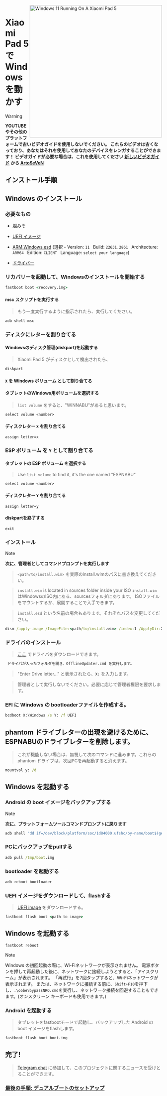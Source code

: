 <img align="right" src="https://raw.githubusercontent.com/erdilS/Port-Windows-11-Xiaomi-Pad-5/main/nabu.png" width="425" alt="Windows 11 Running On A Xiaomi Pad 5">


# Xiaomi Pad 5 で Windows を動かす
> [!WARNING]
> **YOUTUBEやその他のプラットフォームで古いビデオガイドを使用しないでください。 これらのビデオは古くなっており、あなたはそれを使用してあなたのデバイスをレンガすることができます！ ビデオガイドが必要な場合は、これを使用してください [新しいビデオガイド](https://www.youtube.com/watch?v=rGPbdFq7gKs) から [ArtoSeVeN](https://www.youtube.com/channel/UCYjwfxlYlJ7Nnzv01oszQvA)**

## インストール手順

## Windows のインストール

### 必要なもの
- 脳みそ
  
- [UEFI イメージ](https://raw.githubusercontent.com/erdilS/Port-Windows-11-Xiaomi-Pad-5/main/images/xiaomi-nabu_20240115.img)

- [ARM Windows esd](https://worproject.com/esd) (選択 - Version:  ```11 ``` Build:  ```22631.2861 ``` Architecture:  ```ARM64 ``` Edition:  ```CLIENT ``` Language:  ```select your language```)
  
- [ドライバー](https://github.com/map220v/MiPad5-Drivers/releases/latest)

### リカバリーを起動して、Windowsのインストールを開始する


```cmd
fastboot boot <recovery.img>
```

#### msc スクリプトを実行する

> もう一度実行するように指示されたら、実行してください。

```cmd
adb shell msc
```
### ディスクにレターを割り合てる
  

#### Windowsのディスク管理(diskpart)を起動する

> Xiaomi Pad 5 がディスクとして検出されたら、

```cmd
diskpart
```


#### `X` を Windows ボリューム として割り合てる

#### タブレットのWindows用ボリュームを選択する
> `list volume` をすると、"WINNABU"があると思います。

```diskpart
select volume <number>
```

#### ディスクレター `X` を割り合てる
```diskpart
assign letter=x
```

### ESP ボリューム を `Y` として割り合てる

#### タブレットの ESP ボリューム を選択する
> Use `list volume` to find it, it's the one named "ESPNABU"

```diskpart
select volume <number>
```

#### ディスクレター `Y` を割り合てる

```diskpart
assign letter=y
```

#### diskpartを終了する
```diskpart
exit
```

  
  

### インストール
> [!NOTE]
> **次に、管理者としてコマンドプロンプトを実行します**

> `<path/to/install.wim>` を実際のinstall.wimのパスに書き換えてください。

> `install.wim` is located in sources folder inside your ISO
> `install.wim` はWindowsのISO内にある、sourcesフォルダにあります。
> ISOファイルをマウントするか、展開することで入手できます。

> `install.esd` という名前の場合もあります。それぞれパスを変更してください。

```cmd
dism /apply-image /ImageFile:<path/to/install.wim> /index:1 /ApplyDir:X:\
```

### ドライバのインストール

> [ここ](https://github.com/map220v/MiPad5-Drivers/releases/latest) でドライバをダウンロードできます。

```cmd
 ドライバが入ったフォルダを開き、OfflineUpdater.cmd を実行します。
```

> "Enter Drive letter..." と表示されたら、**`X:`** を入力します。 

> 管理者として実行しないでください。必要に応じて管理者権限を要求します。

### EFI に Windows の bootloaderファイルを作成する。

```cmd
bcdboot X:\Windows /s Y: /f UEFI
```

## phantom ドライブレターの出現を避けるために、ESPNABUのドライブレターを削除します。
> これが機能しない場合は、無視して次のコマンドに進みます。これらのphantom ドライブは、次回PCを再起動すると消えます。
> 
```cmd
mountvol y: /d
```


## Windows を起動する

### Android の boot イメージをバックアップする
> [!NOTE]
> **次に、プラットフォームツールコマンドプロンプトに戻ります**

```cmd
adb shell "dd if=/dev/block/platform/soc/1d84000.ufshc/by-name/boot$(getprop ro.boot.slot_suffix) of=/tmp/boot.img"
```

### PCにバックアップをpullする

```cmd
adb pull /tmp/boot.img
```



### bootloader を起動する

```cmd
adb reboot bootloader
```

### UEFI イメージをダウンロードして、flashする
> [UEFI image](https://raw.githubusercontent.com/erdilS/Port-Windows-11-Xiaomi-Pad-5/main/images/xiaomi-nabu_20240115.img) をダウンロードする。

```cmd
fastboot flash boot <path to image>
```
## Windows を起動する
```cmd
fastboot reboot
```

> [!NOTE]
> Windows の初回起動の際に、Wi-Fiネットワークが表示されません。
> 電源ボタンを押して再起動した後に、ネットワークに接続しようとすると、「アイスクリーム」が表示されます。
>「再試行」を7回タップすると、Wi-Fiネットワークが表示されます。
> または、ネットワークに接続する前に、`Shift+F10`を押下し、`.\oobe\bypassNRO.cmd`を実行し、ネットワーク接続を回避することもできます。(オンスクリーン キーボードも使用できます。)

### Android を起動する
> タブレットをfastbootモードで起動し、バックアップした Android の boot イメージをflashします。

```cmd
fastboot flash boot boot.img
```

## 完了!
> [Telegram chat](https://t.me/nabuwoa) に参加して、このプロジェクトに関するニュースを受けとることができます。

### [最後の手順: デュアルブートのセットアップ](dualboot-ja.md)
